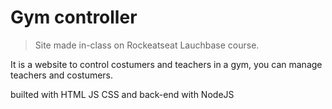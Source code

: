 # Gym controller
> Site made in-class on Rockeatseat Lauchbase course.

It is a website to control costumers and teachers in a gym, you can manage teachers and costumers.

builted with HTML JS CSS and back-end with NodeJS
